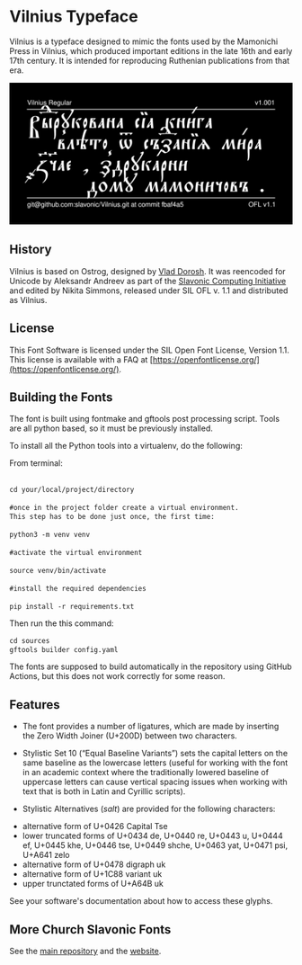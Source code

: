 # Vilnius Typeface

Vilnius is a typeface designed to mimic the fonts used by the Mamonichi Press in Vilnius, which produced important editions in the late 16th and early 17th century. It is intended for reproducing Ruthenian publications from that era.

![Sample Image](documentation/image2.png)

## History

Vilnius is based on Ostrog, designed by [Vlad Dorosh](http://irmologion.ru/fonts.html#Ostrog).
It was reencoded for Unicode by Aleksandr Andreev as part of the
[Slavonic Computing Initiative](https://sci.ponomar.net/fonts.html)
and edited by Nikita Simmons, released under SIL OFL v. 1.1 and distributed as Vilnius.

## License

This Font Software is licensed under the SIL Open Font License,
Version 1.1. This license is available with a FAQ at
[https://openfontlicense.org/](https://openfontlicense.org/).

## Building the Fonts

The font is built using fontmake and gftools post processing script. Tools are all python based, so it must be previously installed.

To install all the Python tools into a virtualenv, do the following:

From terminal:

```

cd your/local/project/directory

#once in the project folder create a virtual environment. 
This step has to be done just once, the first time:

python3 -m venv venv

#activate the virtual environment

source venv/bin/activate

#install the required dependencies

pip install -r requirements.txt

```

Then run the this command:

```
cd sources
gftools builder config.yaml
```

The fonts are supposed to build automatically in the repository 
using GitHub Actions, but this does not work correctly 
for some reason.

## Features

* The font provides a number of ligatures, which are made by inserting the Zero Width Joiner (U+200D) between two characters.

* Stylistic Set 10 (“Equal Baseline Variants”) sets the capital letters on the same baseline as the lowercase letters (useful for working
with the font in an academic context where the traditionally lowered baseline of uppercase letters can cause vertical spacing issues when working with text that is both in Latin and Cyrillic scripts). 

* Stylistic Alternatives (*salt*) are provided for the following characters:
- alternative form of U+0426 Capital Tse
- lower truncated forms of U+0434 de, U+0440 re, U+0443 u, U+0444 ef, U+0445 khe, U+0446 tse, U+0449 shche, U+0463 yat, U+0471 psi, U+A641 zelo
- alternative form of U+0478 digraph uk
- alternative form of U+1C88 variant uk
- upper trunctated forms of U+A64B uk

See your software's documentation about how to access these glyphs.

## More Church Slavonic Fonts

See the [main repository](https://github.com/typiconman/fonts-cu/issues) and the [website](https://sci.ponomar.net/fonts.html).